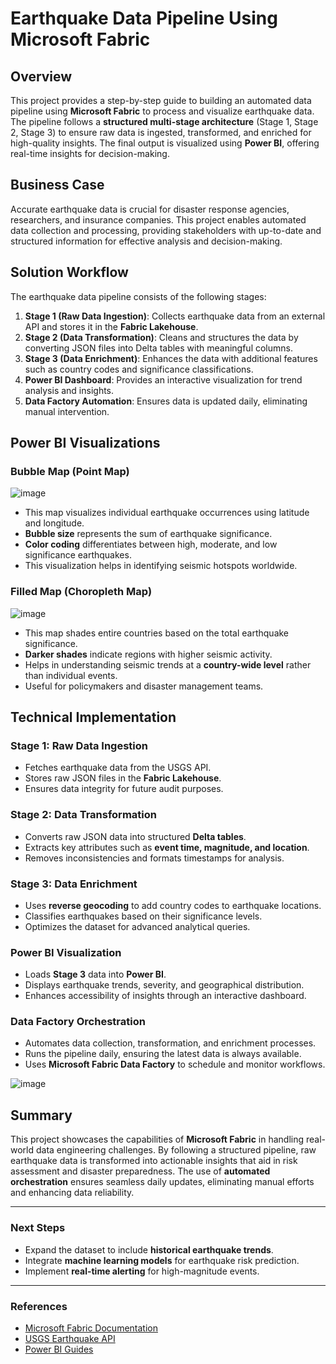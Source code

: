 # Earthquake Data Pipeline Using Microsoft Fabric

## Overview
This project provides a step-by-step guide to building an automated data pipeline using **Microsoft Fabric** to process and visualize earthquake data. The pipeline follows a **structured multi-stage architecture** (Stage 1, Stage 2, Stage 3) to ensure raw data is ingested, transformed, and enriched for high-quality insights. The final output is visualized using **Power BI**, offering real-time insights for decision-making.

## Business Case

Accurate earthquake data is crucial for disaster response agencies, researchers, and insurance companies. This project enables automated data collection and processing, providing stakeholders with up-to-date and structured information for effective analysis and decision-making.

## Solution Workflow

The earthquake data pipeline consists of the following stages:

1. **Stage 1 (Raw Data Ingestion)**: Collects earthquake data from an external API and stores it in the **Fabric Lakehouse**.
2. **Stage 2 (Data Transformation)**: Cleans and structures the data by converting JSON files into Delta tables with meaningful columns.
3. **Stage 3 (Data Enrichment)**: Enhances the data with additional features such as country codes and significance classifications.
4. **Power BI Dashboard**: Provides an interactive visualization for trend analysis and insights.
5. **Data Factory Automation**: Ensures data is updated daily, eliminating manual intervention.


## Power BI Visualizations

### **Bubble Map (Point Map)**

![image](https://github.com/user-attachments/assets/b3b6eb22-52e4-4f3f-a9f0-ebdcc4c96dfe)


- This map visualizes individual earthquake occurrences using latitude and longitude.
- **Bubble size** represents the sum of earthquake significance.
- **Color coding** differentiates between high, moderate, and low significance earthquakes.
- This visualization helps in identifying seismic hotspots worldwide.

### **Filled Map (Choropleth Map)**

![image](https://github.com/user-attachments/assets/09dbfc54-b5e2-455b-ba6b-6a9a5103c567)


- This map shades entire countries based on the total earthquake significance.
- **Darker shades** indicate regions with higher seismic activity.
- Helps in understanding seismic trends at a **country-wide level** rather than individual events.
- Useful for policymakers and disaster management teams.

## Technical Implementation

### **Stage 1: Raw Data Ingestion**
- Fetches earthquake data from the USGS API.
- Stores raw JSON files in the **Fabric Lakehouse**.
- Ensures data integrity for future audit purposes.

### **Stage 2: Data Transformation**
- Converts raw JSON data into structured **Delta tables**.
- Extracts key attributes such as **event time, magnitude, and location**.
- Removes inconsistencies and formats timestamps for analysis.

### **Stage 3: Data Enrichment**
- Uses **reverse geocoding** to add country codes to earthquake locations.
- Classifies earthquakes based on their significance levels.
- Optimizes the dataset for advanced analytical queries.

### **Power BI Visualization**
- Loads **Stage 3** data into **Power BI**.
- Displays earthquake trends, severity, and geographical distribution.
- Enhances accessibility of insights through an interactive dashboard.

### **Data Factory Orchestration**
- Automates data collection, transformation, and enrichment processes.
- Runs the pipeline daily, ensuring the latest data is always available.
- Uses **Microsoft Fabric Data Factory** to schedule and monitor workflows.

![image](https://github.com/user-attachments/assets/ef978755-6a75-4136-832c-5074bc8564c1)


## Summary

This project showcases the capabilities of **Microsoft Fabric** in handling real-world data engineering challenges. By following a structured pipeline, raw earthquake data is transformed into actionable insights that aid in risk assessment and disaster preparedness. The use of **automated orchestration** ensures seamless daily updates, eliminating manual efforts and enhancing data reliability.

---

### **Next Steps**
- Expand the dataset to include **historical earthquake trends**.
- Integrate **machine learning models** for earthquake risk prediction.
- Implement **real-time alerting** for high-magnitude events.

---

### **References**
- [Microsoft Fabric Documentation](https://learn.microsoft.com/en-us/fabric/)
- [USGS Earthquake API](https://earthquake.usgs.gov/fdsnws/event/1/)
- [Power BI Guides](https://learn.microsoft.com/en-us/power-bi/)
